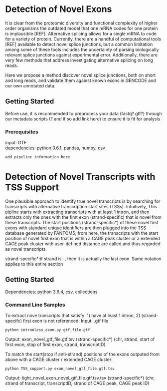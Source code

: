 # Detection of Novel Exons

It is clear from the proteomic diversity and functional complexity of higher order organisms 
the outdated model that one mRNA codes for one protein is implausible [REF]. 
Alternative splicing allows for a single mRNA to code for a variety of protein. 
Currently, there are a handful of computational tools [REF] available to detect novel splice junctions, 
but a common limitation among some of these tools includes the uncertainty of 
parsing biologically relevant splice junctions against experimental error. 
Additionally, there are very few methods that address investigating alternative splicing on long reads.

Here we propose a method discover novel splice junctions, both on short and long reads, 
and validate them against known exons in GENCODE and our own annotated data.

## Getting Started

Before use, it is recommended to preprocess your data (fastq? gtf?) through our metadata scripts (? and if so add link here) to ensure it is fit for analysis

### Prerequisites

input: GTF<br/>
dependencies: python 3.6.1, pandas, numpy, csv

```
add pipeline information here
```
# Detection of Novel Transcripts with TSS Support

One plausible approach to identify true novel transcripts is by searching for transcripts with alternative transcription start sites (TSSs). Intuitively, This pipline starts with extracting transcripts with at least 1 intron, and then extracts only the ones with the first exon (strand-specific) that is novel from these transcripts. The start positions (strand-specific*) of these novel first exons with standard unique identifiers are then plugged into the TSS database generated by FANTOM5; from here, the transcripts with the start position of novel first exon that is within a CAGE peak cluster or a extended CAGE peak cluster with user-defined distance are called and thus regarded as novel transcripts.

strand-specific*:if strand is -, then it is actually the last exon. Same notation applies to this entire section

## Getting Started 

Dependencies: python 3.6.4, csv, collections

### Command Line Samples

To extract nove transcripts that satisfy: 1) have at least 1 intron, 2) (strand-specifc) first exon is not referenced:
Input: .gtf file
```
python intronless_exon.py gtf_file.gtf
```
Output: exon_novel_gtf_file.gtf.tsv       (strand-specific*)
        (chr, strand, start of first exon, stop of first exon, strand, transcriptID)

To match the start(stop if anti-strand) positions of the exons outputed from above with a CAGE cluster / extended CAGE cluster:
```
python TSS_support.py exon_novel_gtf_file.gtf.tsv
```
Output: tight_novel_exon_novel_gtf_file.gtf.tsv.tsv     (strand-specific*)
        (chr, strand of transcript, transcriptID, strand of CAGE peak, CAGE peak ID)
        
        
